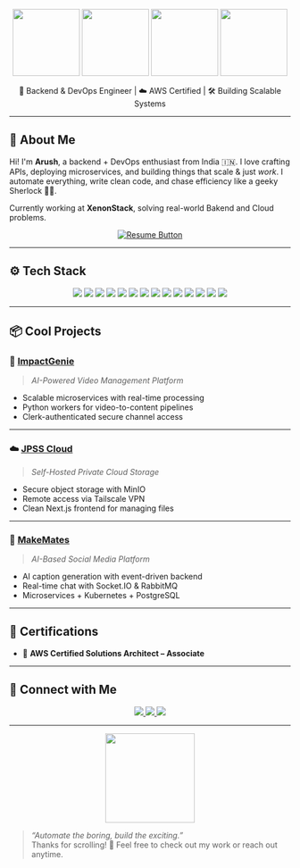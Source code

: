 <p align="center">
  <img src="https://media.giphy.com/media/LMt9638dO8dftAjtco/giphy.gif" width="120" />
  <img src="https://media.giphy.com/media/RbDKaczqWovIugyJmW/giphy.gif" width="120" />
  <img src="https://media.giphy.com/media/qgQUggAC3Pfv687qPC/giphy.gif" width="120" />
<!--   <img src="https://media.giphy.com/media/IeRdg7zMxH2dHP1lHk/giphy.gif" width="120" /> -->
  <img src="https://media.giphy.com/media/kdFc8fubgS31b8DsVu/giphy.gif" width="120" />
</p>

<p align="center">
  🚀 Backend & DevOps Engineer | ☁️ AWS Certified | 🛠️ Building Scalable Systems
</p>


---

## 🧠 About Me

Hi! I'm **Arush**, a backend + DevOps enthusiast from India 🇮🇳. I love crafting APIs, deploying microservices, and building things that scale & just *work*. I automate everything, write clean code, and chase efficiency like a geeky Sherlock 🕵️‍♂️.

Currently working at **XenonStack**, solving real-world Bakend and Cloud problems.

<p align="center">
  <a href="[https://drive.google.com/file/d/1bJUVZnS20UJ1sk6opso3JCCq50muqzUo/view?usp=drive_link]" target="_blank">
    <img src="https://img.shields.io/badge/Resume-View%20Now-blue?style=for-the-badge&logo=readthedocs&logoColor=white" alt="Resume Button"/>
  </a>
</p>

---

## ⚙️ Tech Stack

<p align="center">
  <!-- Languages -->
  <img src="https://img.shields.io/badge/Node.js-339933?style=for-the-badge&logo=nodedotjs&logoColor=white" />
  <img src="https://img.shields.io/badge/Python-3776AB?style=for-the-badge&logo=python&logoColor=white" />
  <img src="https://img.shields.io/badge/TypeScript-3178C6?style=for-the-badge&logo=typescript&logoColor=white" />
<!--   <img src="https://img.shields.io/badge/Go-00ADD8?style=for-the-badge&logo=go&logoColor=white" /> -->

  <!-- Web / Frontend -->
  <img src="https://img.shields.io/badge/Next.js-000000?style=for-the-badge&logo=nextdotjs&logoColor=white" />
  <img src="https://img.shields.io/badge/React-20232A?style=for-the-badge&logo=react&logoColor=61DAFB" />

  <!-- DevOps / Cloud -->
  <img src="https://img.shields.io/badge/AWS-232F3E?style=for-the-badge&logo=amazonaws&logoColor=white" />
  <img src="https://img.shields.io/badge/Kubernetes-326CE5?style=for-the-badge&logo=kubernetes&logoColor=white" />
  <img src="https://img.shields.io/badge/Docker-2496ED?style=for-the-badge&logo=docker&logoColor=white" />
  <img src="https://img.shields.io/badge/GitLab CI/CD-FC6D26?style=for-the-badge&logo=gitlab&logoColor=white" />
  <img src="https://img.shields.io/badge/Terraform-7B42BC?style=for-the-badge&logo=terraform&logoColor=white" />

  <!-- Databases -->
  <img src="https://img.shields.io/badge/MongoDB-47A248?style=for-the-badge&logo=mongodb&logoColor=white" />
  <img src="https://img.shields.io/badge/PostgreSQL-4169E1?style=for-the-badge&logo=postgresql&logoColor=white" />
  <img src="https://img.shields.io/badge/Redis-DC382D?style=for-the-badge&logo=redis&logoColor=white" />
  <img src="https://img.shields.io/badge/MySQL-4479A1?style=for-the-badge&logo=mysql&logoColor=white" />
</p>

---

## 📦 Cool Projects

### 🎥 [ImpactGenie](https://github.com/arushsharma/impactgenie)
> *AI-Powered Video Management Platform*

- Scalable microservices with real-time processing
- Python workers for video-to-content pipelines
- Clerk-authenticated secure channel access

---

### ☁️ [JPSS Cloud](https://github.com/arushsharma/jpss-cloud)
> *Self-Hosted Private Cloud Storage*

- Secure object storage with MinIO
- Remote access via Tailscale VPN
- Clean Next.js frontend for managing files

---

### 📱 [MakeMates](https://github.com/arushsharma/makemates)
> *AI-Based Social Media Platform*

- AI caption generation with event-driven backend
- Real-time chat with Socket.IO & RabbitMQ
- Microservices + Kubernetes + PostgreSQL

---

## 🧾 Certifications

- 🏅 **AWS Certified Solutions Architect – Associate**

---

## 🤝 Connect with Me

<p align="center">
  <a href="mailto:mailatarush@gmail.com">
    <img src="https://img.shields.io/badge/Email-D14836?style=for-the-badge&logo=gmail&logoColor=white"/>
  </a>
  <a href="https://www.linkedin.com/in/heyarush">
    <img src="https://img.shields.io/badge/LinkedIn-0A66C2?style=for-the-badge&logo=linkedin&logoColor=white"/>
  </a>
  <a href="https://github.com/asyncarush">
    <img src="https://img.shields.io/badge/GitHub-171515?style=for-the-badge&logo=github&logoColor=white"/>
  </a>
</p>

---

<p align="center">
  <img src="https://media.giphy.com/media/xT9IgzoKnwFNmISR8I/giphy.gif" width="160" />
</p>

> _“Automate the boring, build the exciting.”_  
Thanks for scrolling! 🧠 Feel free to check out my work or reach out anytime.
